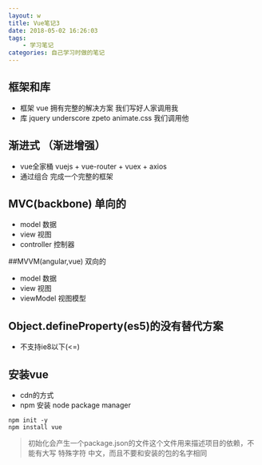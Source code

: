 ```yaml
---
layout: w
title: Vue笔记3
date: 2018-05-02 16:26:03
tags:
    - 学习笔记
categories: 自己学习时做的笔记
---
```

## 框架和库
- 框架 vue 拥有完整的解决方案 我们写好人家调用我
- 库 jquery underscore zpeto animate.css 我们调用他
## 渐进式 （渐进增强）
- vue全家桶 vuejs + vue-router + vuex + axios
- 通过组合 完成一个完整的框架
## MVC(backbone) 单向的
- model 数据
- view 视图
- controller 控制器

##MVVM(angular,vue) 双向的
- model 数据
- view 视图
- viewModel 视图模型

## Object.defineProperty(es5)的没有替代方案
- 不支持ie8以下(<=)
## 安装vue
- cdn的方式
- npm 安装 node package manager 
```
npm init -y
npm install vue
```
>初始化会产生一个package.json的文件这个文件用来描述项目的依赖，不能有大写 特殊字符 中文，而且不要和安装的包的名字相同
